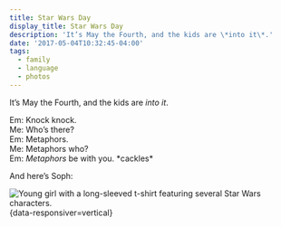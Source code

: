 ```yaml
---
title: Star Wars Day
display_title: Star Wars Day
description: 'It’s May the Fourth, and the kids are \*into it\*.'
date: '2017-05-04T10:32:45-04:00'
tags:
  - family
  - language
  - photos
---
```

It’s May the Fourth, and the kids are *into it*.

Em: Knock knock.  
Me: Who’s there?  
Em: Metaphors.  
Me: Metaphors who?  
Em: *Metaphors* be with you. \*cackles\*

And here’s Soph:

![Young girl with a long-sleeved t-shirt featuring several Star Wars characters.](star-wars-day.jpg "May the fourth be with you"){data-responsiver=vertical}
